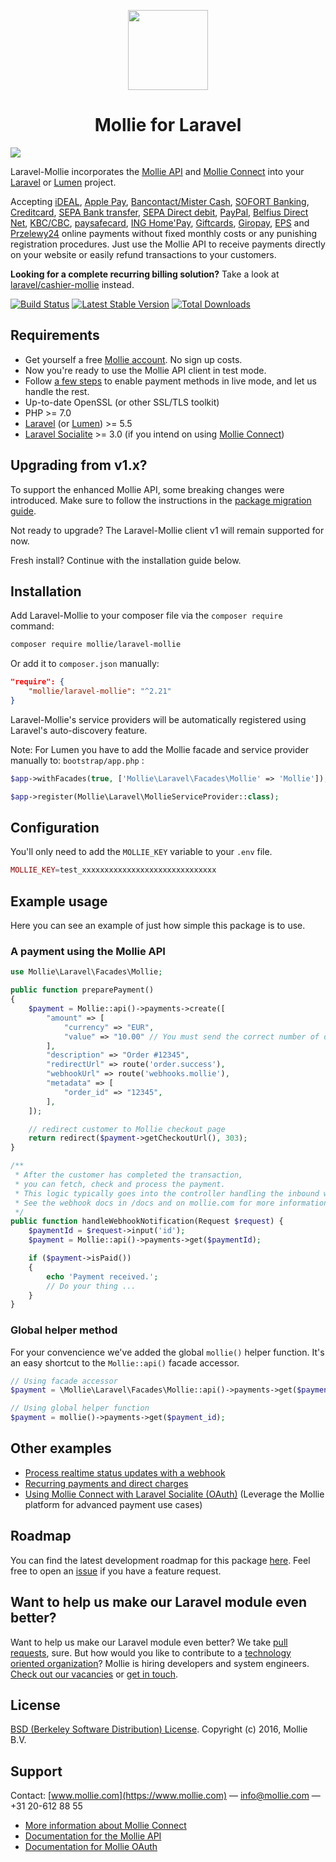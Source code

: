 <p align="center">
  <img src="https://info.mollie.com/hubfs/github/laravel/logo.png" width="128" height="128"/>
</p>
<h1 align="center">Mollie for Laravel</h1>

<img src="https://info.mollie.com/hubfs/github/laravel/editor.png" />

Laravel-Mollie incorporates the [Mollie API](https://www.mollie.com/en/docs/overview) and [Mollie Connect](https://www.mollie.com/en/connect) into your [Laravel](https://laravel.com/) or [Lumen](https://lumen.laravel.com/) project.

Accepting [iDEAL](https://www.mollie.com/en/payments/ideal/), [Apple Pay](https://www.mollie.com/en/payments/apple-pay), [Bancontact/Mister Cash](https://www.mollie.com/en/payments/bancontact/), [SOFORT Banking](https://www.mollie.com/en/payments/sofort/), [Creditcard](https://www.mollie.com/en/payments/credit-card/), [SEPA Bank transfer](https://www.mollie.com/en/payments/bank-transfer/), [SEPA Direct debit](https://www.mollie.com/en/payments/direct-debit/), [PayPal](https://www.mollie.com/en/payments/paypal/), [Belfius Direct Net](https://www.mollie.com/en/payments/belfius/), [KBC/CBC](https://www.mollie.com/en/payments/kbc-cbc/), [paysafecard](https://www.mollie.com/en/payments/paysafecard/), [ING Home'Pay](https://www.mollie.com/en/payments/ing-homepay/), [Giftcards](https://www.mollie.com/en/payments/gift-cards/), [Giropay](https://www.mollie.com/en/payments/giropay/), [EPS](https://www.mollie.com/en/payments/eps/) and [Przelewy24](https://www.mollie.com/en/payments/przelewy24/) online payments without fixed monthly costs or any punishing registration procedures. Just use the Mollie API to receive payments directly on your website or easily refund transactions to your customers.

**Looking for a complete recurring billing solution?** Take a look at [laravel/cashier-mollie](https://www.github.com/laravel/cashier-mollie) instead.

[![Build Status](https://github.com/mollie/laravel-mollie/workflows/tests/badge.svg)](https://github.com/mollie/laravel-mollie/actions)
[![Latest Stable Version](https://poser.pugx.org/mollie/laravel-mollie/v/stable)](https://packagist.org/packages/mollie/laravel-mollie)
[![Total Downloads](https://poser.pugx.org/mollie/laravel-mollie/downloads)](https://packagist.org/packages/mollie/laravel-mollie)

## Requirements

* Get yourself a free [Mollie account](https://www.mollie.com/signup). No sign up costs.
* Now you're ready to use the Mollie API client in test mode.
* Follow [a few steps](https://www.mollie.com/dashboard/?modal=onboarding) to enable payment methods in live mode, and let us handle the rest.
* Up-to-date OpenSSL (or other SSL/TLS toolkit)
* PHP >= 7.0
* [Laravel](https://www.laravel.com) (or [Lumen](https://lumen.laravel.com)) >= 5.5
* [Laravel Socialite](https://github.com/laravel/socialite) >= 3.0 (if you intend on using [Mollie Connect](https://docs.mollie.com/oauth/overview))

## Upgrading from v1.x?
To support the enhanced Mollie API, some breaking changes were introduced. Make sure to follow the instructions in the [package migration guide](docs/migration_instructions_v1_to_v2.md).

Not ready to upgrade? The Laravel-Mollie client v1 will remain supported for now.

Fresh install? Continue with the installation guide below.

## Installation

Add Laravel-Mollie to your composer file via the `composer require` command:

```bash
composer require mollie/laravel-mollie
```

Or add it to `composer.json` manually:

```json
"require": {
    "mollie/laravel-mollie": "^2.21"
}
```

Laravel-Mollie's service providers will be automatically registered using Laravel's auto-discovery feature.

Note: For Lumen you have to add the Mollie facade and service provider manually to: `bootstrap/app.php` :
```php
$app->withFacades(true, ['Mollie\Laravel\Facades\Mollie' => 'Mollie']);

$app->register(Mollie\Laravel\MollieServiceProvider::class);
```

## Configuration

You'll only need to add the `MOLLIE_KEY` variable to your `.env` file.

```php
MOLLIE_KEY=test_xxxxxxxxxxxxxxxxxxxxxxxxxxxxxx
```

## Example usage

Here you can see an example of just how simple this package is to use.

### A payment using the Mollie API

```php
use Mollie\Laravel\Facades\Mollie;

public function preparePayment()
{
    $payment = Mollie::api()->payments->create([
        "amount" => [
            "currency" => "EUR",
            "value" => "10.00" // You must send the correct number of decimals, thus we enforce the use of strings
        ],
        "description" => "Order #12345",
        "redirectUrl" => route('order.success'),
        "webhookUrl" => route('webhooks.mollie'),
        "metadata" => [
            "order_id" => "12345",
        ],
    ]);

    // redirect customer to Mollie checkout page
    return redirect($payment->getCheckoutUrl(), 303);
}

/**
 * After the customer has completed the transaction,
 * you can fetch, check and process the payment.
 * This logic typically goes into the controller handling the inbound webhook request.
 * See the webhook docs in /docs and on mollie.com for more information.
 */
public function handleWebhookNotification(Request $request) {
    $paymentId = $request->input('id');
    $payment = Mollie::api()->payments->get($paymentId);

    if ($payment->isPaid())
    {
        echo 'Payment received.';
        // Do your thing ...
    }
}
```

### Global helper method
For your convencience we've added the global `mollie()` helper function. It's an easy shortcut to the `Mollie::api()` facade accessor.

```php
// Using facade accessor
$payment = \Mollie\Laravel\Facades\Mollie::api()->payments->get($payment_id);

// Using global helper function
$payment = mollie()->payments->get($payment_id);
```

## Other examples

- [Process realtime status updates with a webhook](docs/webhook.md)
- [Recurring payments and direct charges](docs/recurring_and_direct_charge.md)
- [Using Mollie Connect with Laravel Socialite (OAuth)](docs/mollie_connect.md) (Leverage the Mollie platform for advanced payment use cases)

## Roadmap

You can find the latest development roadmap for this package [here](docs/roadmap.md). Feel free to open an [issue](https://github.com/mollie/laravel-mollie/issues) if you have a feature request.

## Want to help us make our Laravel module even better?

Want to help us make our Laravel module even better? We take [pull requests](https://github.com/mollie/laravel-mollie/pulls?utf8=%E2%9C%93&q=is%3Apr), sure.
But how would you like to contribute to a [technology oriented organization](https://www.mollie.com/nl/blog/post/werken-bij-mollie-als-developer/)? Mollie is hiring developers and system engineers.
[Check out our vacancies](https://www.mollie.com/nl/jobs) or [get in touch](mailto:personeel@mollie.com).

## License

[BSD (Berkeley Software Distribution) License](http://www.opensource.org/licenses/bsd-license.php). Copyright (c) 2016, Mollie B.V.

## Support

Contact: [www.mollie.com](https://www.mollie.com) — info@mollie.com — +31 20-612 88 55

* [More information about Mollie Connect](https://www.mollie.com/en/connect)
* [Documentation for the Mollie API](https://www.mollie.com/en/docs/overview)
* [Documentation for Mollie OAuth](https://www.mollie.com/en/docs/oauth/overview)
